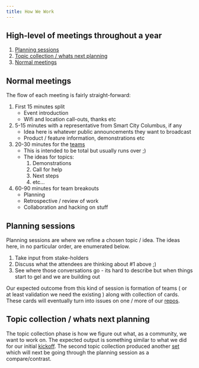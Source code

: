 ```yaml
---
title: How We Work
---
```


## High-level of meetings throughout a year

1. [Planning sessions](#planning-sessions)
1. [Topic collection / whats next planning](#topic-collection--whats-next-planning)
1. [Normal meetings](#normal-meetings)

## Normal meetings

The flow of each meeting is fairly straight-forward:

1. First 15 minutes split
   * Event introduction
   * Wifi and location call-outs, thanks etc
1. 5-15 minutes with a representative from Smart City Columbus, if any
   * Idea here is whatever public announcements they want to broadcast
   * Product / feature information, demonstrations etc
1. 20-30 minutes for the [teams](https://github.com/orgs/SCODEMeetup/teams)
   * This is intended to be total but usually runs over ;)
   * The ideas for topics:
      1. Demonstrations
      1. Call for help
      1. Next steps
      1. etc...
1. 60-90 minutes for team breakouts
   * Planning
   * Retrospective / review of work
   * Collaboration and hacking on stuff

## Planning sessions

Planning sessions are where we refine a chosen topic / idea. The ideas here, in no particular order, are enumerated below.

1. Take input from stake-holders
1. Discuss what the attendees are thinking about #1 above ;)
1. See where those conversations go - its hard to describe but when things start to gel and we are building out

Our expected outcome from this kind of session is formation of teams ( or at least validation we need the existing ) along with collection of cards. These cards will eventually turn into issues on one / more of our [repos](https://github.com/SCODEMeetup).

## Topic collection / whats next planning

The topic collection phase is how we figure out what, as a community, we want to work on. The expected output is something similar to what we did for our initial [kickoff](https://github.com/SCODEMeetup/meeting_notes/blob/master/2018-06-07/Meetup%20talking%20points%20metrics.md#group-use-case-ideas). The second topic collection produced another [set](https://github.com/SCODEMeetup/meeting_notes/blob/master/2019-02-12/talkcoffee.md) which will next be going through the planning session as a compare/contrast.
